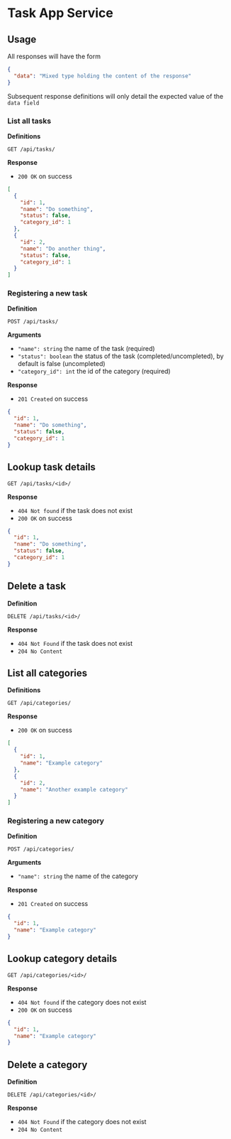 # Task App Service

## Usage

All responses will have the form

```json
{
  "data": "Mixed type holding the content of the response"
}
```

Subsequent response definitions will only detail the expected value of the `data field`

### List all tasks

**Definitions**

`GET /api/tasks/`

**Response**

- `200 OK` on success

```json
[
  {
    "id": 1,
    "name": "Do something",
    "status": false,
    "category_id": 1
  },
  {
    "id": 2, 
    "name": "Do another thing", 
    "status": false,
    "category_id": 1 
  }
]
```

### Registering a new task

**Definition**

`POST /api/tasks/`

**Arguments**

- `"name": string` the name of the task (required)
- `"status": boolean` the status of the task (completed/uncompleted), by default is false (uncompleted)
- `"category_id": int` the id of the category (required)

**Response**

- `201 Created` on success

```json
{
  "id": 1,
  "name": "Do something",
  "status": false,
  "category_id": 1
}
```


## Lookup task details

`GET /api/tasks/<id>/`

**Response**

- `404 Not found` if the task does not exist
- `200 OK` on success

```json
{
  "id": 1,
  "name": "Do something",
  "status": false,
  "category_id": 1
}
```

## Delete a task

**Definition**

`DELETE /api/tasks/<id>/`

**Response**

- `404 Not Found` if the task does not exist
- `204 No Content` 


## List all categories


**Definitions**

`GET /api/categories/`

**Response**

- `200 OK` on success

```json
[
  {
    "id": 1,
    "name": "Example category"
  },
  {
    "id": 2, 
    "name": "Another example category"
  }
]
```

### Registering a new category

**Definition**

`POST /api/categories/`

**Arguments**

- `"name": string` the name of the category

**Response**

- `201 Created` on success

```json
{
  "id": 1,
  "name": "Example category"
}
```

## Lookup category details

`GET /api/categories/<id>/`

**Response**

- `404 Not found` if the category does not exist
- `200 OK` on success

```json
{
  "id": 1,
  "name": "Example category"
}
```

## Delete a category

**Definition**

`DELETE /api/categories/<id>/`

**Response**

- `404 Not Found` if the category does not exist
- `204 No Content` 